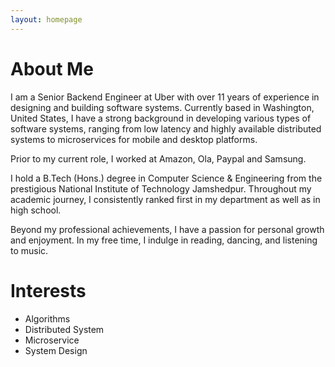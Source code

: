 ```yaml
---
layout: homepage
---
```


# About Me
I am a Senior Backend Engineer at Uber with over 11 years of experience in designing and building software systems. Currently based in Washington, United States, I have a strong background in developing various types of software systems, ranging from low latency and highly available distributed systems to microservices for mobile and desktop platforms.

Prior to my current role, I worked at Amazon, Ola, Paypal and Samsung.

I hold a B.Tech (Hons.) degree in Computer Science & Engineering from the prestigious National Institute of Technology Jamshedpur. Throughout my academic journey, I consistently ranked first in my department as well as in high school.

Beyond my professional achievements, I have a passion for personal growth and enjoyment. In my free time, I indulge in reading, dancing, and listening to music.

# Interests

- Algorithms
- Distributed System 
- Microservice
- System Design



